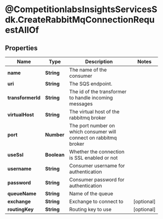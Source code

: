 # @CompetitionlabsInsightsServicesSdk.CreateRabbitMqConnectionRequestAllOf

## Properties

Name | Type | Description | Notes
------------ | ------------- | ------------- | -------------
**name** | **String** | The name of the consumer | 
**uri** | **String** | The SQS endpoint. | 
**transformerId** | **String** | The id of the transformer to handle incoming messages | 
**virtualHost** | **String** | The virtual host of the rabbitmq broker | 
**port** | **Number** | The port number on which consumer will connect on rabbitmq broker | 
**useSsl** | **Boolean** | Whether the connection is SSL enabled or not | 
**username** | **String** | Consumer username for authentication | 
**password** | **String** | Consumer password for authentication | 
**queueName** | **String** | Name of the queue | 
**exchange** | **String** | Exchange to connect to | [optional] 
**routingKey** | **String** | Routing key to use | [optional] 


